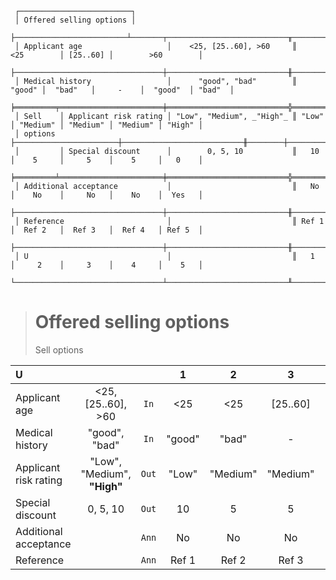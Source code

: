 ```text
 ┌─────────────────────────┐
 │ Offered selling options │
 ├─────────────────────────┴───────┬───────────────────────────╥───────────────────┬──────────┬───────────────────┐
 │ Applicant age                   │    <25, [25..60], >60     ║        <25        │ [25..60] │        >60        │
 ├─────────────────────────────────┼───────────────────────────╫────────┬──────────┼──────────┼──────────┬────────┤
 │ Medical history                 │      "good", "bad"        ║ "good" │  "bad"   │     -    │  "good"  │ "bad"  │
 ╞═════════╤═══════════════════════╪═══════════════════════════╬════════╪══════════╪══════════╪══════════╪════════╡
 │ Sell    │ Applicant risk rating │ "Low", "Medium", _"High"_ ║ "Low"  │ "Medium" │ "Medium" │ "Medium" │ "High" │
 │ options ├───────────────────────┼───────────────────────────╫────────┼──────────┼──────────┼──────────┼────────┤
 │         │ Special discount      │        0, 5, 10           ║   10   │    5     │     5    │    5     │   0    │
 ╞═════════╧═══════════════════════╪═══════════════════════════╬════════╪══════════╪══════════╪══════════╪════════╡
 │ Additional acceptance           │                           ║   No   │    No    │     No   │    No    │  Yes   │
 ├─────────────────────────────────┼───────────────────────────╫────────┼──────────┼──────────┼──────────┼────────┤
 │ Reference                       │                           ║ Ref 1  │  Ref 2   │  Ref 3   │  Ref 4   │ Ref 5  │
 ├─────────────────────────────────┼───────────────────────────╫────────┼──────────┼──────────┼──────────┼────────┤
 │ U                               │                           ║   1    │     2    │     3    │    4     │    5   │
 └─────────────────────────────────┴───────────────────────────╨────────┴──────────┴──────────┴──────────┴────────┘
```

> # Offered selling options
> Sell options

| U                     |                             |       |   1    |    2     |    3     |    4     |   5    |
|:----------------------|:---------------------------:|:-----:|:------:|:--------:|:--------:|:--------:|:------:|
| Applicant age         |     <25, [25..60], >60      | `In`  |  <25   |   <25    | [25..60] |   >60    |  >60   |
| Medical history       |        "good", "bad"        | `In`  | "good" |  "bad"   |    -     |  "good"  | "bad"  |
| Applicant risk rating | "Low", "Medium", **"High"** | `Out` | "Low"  | "Medium" | "Medium" | "Medium" | "High" |
| Special discount      |          0, 5, 10           | `Out` |   10   |    5     |    5     |    5     |   0    |
| Additional acceptance |                             | `Ann` |   No   |    No    |    No    |    No    |  Yes   |
| Reference             |                             | `Ann` | Ref 1  |  Ref 2   |  Ref 3   |  Ref 4   | Ref 5  |
